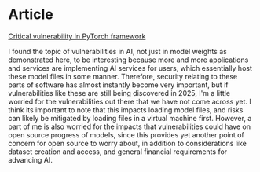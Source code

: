 # Article
[Critical vulnerability in PyTorch framework](https://www.kaspersky.com/blog/vulnerability-in-pytorch-framework/53311/)

I found the topic of vulnerabilities in AI, not just in model weights as demonstrated here, to be interesting because more and more applications and services are implementing AI services for users, which essentially host these model files in some manner. Therefore, security relating to these parts of software has almost instantly become very important, but if vulnerabilities like these are still being discovered in 2025, I'm a little worried for the vulnerabilities out there that we have not come across yet. I think its important to note that this impacts loading model files, and risks can likely be mitigated by loading files in a virtual machine first. However, a part of me is also worried for the impacts that vulnerabilities could have on open source progress of models, since this provides yet another point of concern for open source to worry about, in addition to considerations like dataset creation and access, and general financial requirements for advancing AI.
